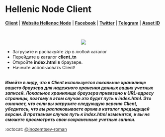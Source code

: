 # Hellenic Node Client

[**Client**](https://mir.one/hellenicnode) | [**Website Hellenoc Node**](https://www.hellenicnode.eu/) | [**Facebook**](https://www.facebook.com/Hellenic.Node/) | [**Twitter**](https://twitter.com/Hellenic_Node) | [**Telegram**](https://t.me/hellenic_node) | [**Asset ID**](http://statistics.turtlenetwork.eu/assets/3GvqjyJFBe1fpiYnGsmiZ1YJTkYiRktQ86M2KMzcTb2s)

</br>
<p align="center">
  <img src="https://github.com/mir-one/client_hn/blob/master/hn.png">
</p>

* Загрузите и распакуйте zip в любой каталог
* Перейдите в каталог **client_tn**
* Откройте **index.html** в браузере.
* Начните использовать Client!
</br></br>

**_Имейте в виду, что в Client используется локальное хранилище вашего браузера для надежного хранения данных ваших учетных записей. Локальное хранилище браузера привязано к URL-адресу страницы, поэтому в этом случае это будет путь к index.html. Это означает, что если вы загрузите следующую версию Client, убедитесь, что вы распаковываете архив в каталог предыдущей версии. В противном случае путь к index.html изменится, и вы не сможете просмотреть свои сохраненные учетные записи._**

:octocat: [@inozemtsev-roman](https://github.com/inozemtsev-roman)
